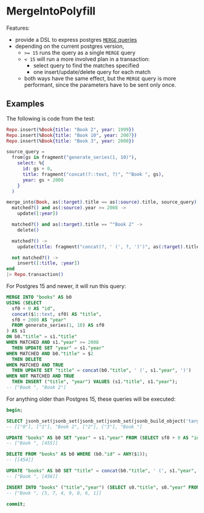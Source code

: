 # MergeIntoPolyfill

Features: 
 
 * provide a DSL to express postgres [`MERGE` queries](https://www.postgresql.org/docs/current/sql-merge.html)
 * depending on the current postgres version, 
   * `>= 15` runs the query as a single `MERGE` query
   * `< 15` will run a more involved plan in a transaction:
     * select query to find the matches specified
     * one insert/update/delete query for each match
   * both ways have the same effect, but the `MERGE` query is more performant, 
     since the parameters have to be sent only once.

## Examples

The following is code from the test:

```elixir
Repo.insert(%Book{title: "Book 2", year: 1999})
Repo.insert(%Book{title: "Book 10", year: 2007})
Repo.insert(%Book{title: "Book 3", year: 2000})

source_query =
  from(gs in fragment("generate_series(1, 10)"),
    select: %{
      id: gs + 0,
      title: fragment("concat(?::text, ?)", ^"Book ", gs),
      year: gs + 2000
    }
  )

merge_into(Book, as(:target).title == as(:source).title, source_query) do
  matched?() and as(:source).year >= 2008 ->
    update([:year])

  matched?() and as(:target).title == ^"Book 2" ->
    delete()

  matched?() ->
    update(title: fragment("concat(?, ' (', ?, ')')", as(:target).title, as(:source).year))

  not matched?() ->
    insert([:title, :year])
end
|> Repo.transaction()
```

For Postgres 15 and newer, it will run this query:

```sql
MERGE INTO "books" AS b0 
USING (SELECT 
  sf0 + 0 AS "id", 
  concat($1::text, sf0) AS "title", 
  sf0 + 2000 AS "year" 
  FROM generate_series(1, 10) AS sf0
) AS s1 
ON b0."title" = s1."title" 
WHEN MATCHED AND s1."year" >= 2008 
  THEN UPDATE SET "year" = s1."year" 
WHEN MATCHED AND b0."title" = $2 
  THEN DELETE 
WHEN MATCHED AND TRUE 
  THEN UPDATE SET "title" = concat(b0."title", ' (', s1."year", ')') 
WHEN NOT MATCHED AND TRUE 
  THEN INSERT ("title", "year") VALUES (s1."title", s1."year");
-- ["Book ", "Book 2"]
```

For anything older than Postgres 15, these queries will be executed:

```sql
begin;

SELECT jsonb_set(jsonb_set(jsonb_set(jsonb_set(jsonb_build_object('target_id', b0."id", 'source_id', s1."id")::jsonb, $1::text[], to_jsonb(NOT (b0."id" IS NULL) AND (s1."year" >= 2008)::boolean))::jsonb, $2::text[], to_jsonb(NOT (b0."id" IS NULL) AND (b0."title" = $3)::boolean))::jsonb, $4::text[], to_jsonb(NOT (b0."id" IS NULL) AND TRUE::boolean))::jsonb, $5::text[], to_jsonb((b0."id" IS NULL) AND TRUE::boolean)) FROM "books" AS b0 RIGHT OUTER JOIN (SELECT sf0 + 0 AS "id", concat($6::text, sf0) AS "title", sf0 + 2000 AS "year" FROM generate_series(1, 10) AS sf0) AS s1 ON b0."title" = s1."title";
-- [["0"], ["1"], "Book 2", ["2"], ["3"], "Book "]

UPDATE "books" AS b0 SET "year" = s1."year" FROM (SELECT sf0 + 0 AS "id", concat($1::text, sf0) AS "title", sf0 + 2000 AS "year" FROM generate_series(1, 10) AS sf0) AS s1 WHERE (b0."title" = s1."title") AND (b0."id" = ANY($2));
-- ["Book ", [455]]

DELETE FROM "books" AS b0 WHERE (b0."id" = ANY($1));
-- [[454]]

UPDATE "books" AS b0 SET "title" = concat(b0."title", ' (', s1."year", ')') FROM (SELECT sf0 + 0 AS "id", concat($1::text, sf0) AS "title", sf0 + 2000 AS "year" FROM generate_series(1, 10) AS sf0) AS s1 WHERE (b0."title" = s1."title") AND (b0."id" = ANY($2));
-- ["Book ", [456]]

INSERT INTO "books" ("title","year") (SELECT s0."title", s0."year" FROM (SELECT sf0 + 0 AS "id", concat($1::text, sf0) AS "title", sf0 + 2000 AS "year" FROM generate_series(1, 10) AS sf0) AS s0 WHERE (s0."id" = ANY($2)));
-- ["Book ", [5, 7, 4, 9, 8, 6, 1]]

commit;
```